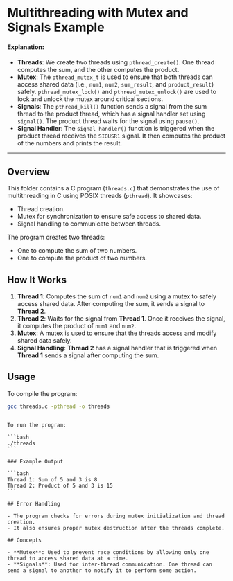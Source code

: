 # Multithreading with Mutex and Signals Example

#### Explanation:

- **Threads**: We create two threads using `pthread_create()`. One thread computes the sum, and the other computes the product.
- **Mutex**: The `pthread_mutex_t` is used to ensure that both threads can access shared data (i.e., `num1`, `num2`, `sum_result`, and `product_result`) safely. `pthread_mutex_lock()` and `pthread_mutex_unlock()` are used to lock and unlock the mutex around critical sections.
- **Signals**: The `pthread_kill()` function sends a signal from the sum thread to the product thread, which has a signal handler set using `signal()`. The product thread waits for the signal using `pause()`.
- **Signal Handler**: The `signal_handler()` function is triggered when the product thread receives the `SIGUSR1` signal. It then computes the product of the numbers and prints the result.

---

## Overview

This folder contains a C program (`threads.c`) that demonstrates the use of multithreading in C using POSIX threads (`pthread`). It showcases:

- Thread creation.
- Mutex for synchronization to ensure safe access to shared data.
- Signal handling to communicate between threads.

The program creates two threads:

- One to compute the sum of two numbers.
- One to compute the product of two numbers.

## How It Works

1. **Thread 1**: Computes the sum of `num1` and `num2` using a mutex to safely access shared data. After computing the sum, it sends a signal to **Thread 2**.
2. **Thread 2**: Waits for the signal from **Thread 1**. Once it receives the signal, it computes the product of `num1` and `num2`.
3. **Mutex**: A mutex is used to ensure that the threads access and modify shared data safely.
4. **Signal Handling**: **Thread 2** has a signal handler that is triggered when **Thread 1** sends a signal after computing the sum.

## Usage

To compile the program:

```bash
gcc threads.c -pthread -o threads
```

````

To run the program:

```bash
./threads
```

### Example Output

```bash
Thread 1: Sum of 5 and 3 is 8
Thread 2: Product of 5 and 3 is 15
```

## Error Handling

- The program checks for errors during mutex initialization and thread creation.
- It also ensures proper mutex destruction after the threads complete.

## Concepts

- **Mutex**: Used to prevent race conditions by allowing only one thread to access shared data at a time.
- **Signals**: Used for inter-thread communication. One thread can send a signal to another to notify it to perform some action.
````

